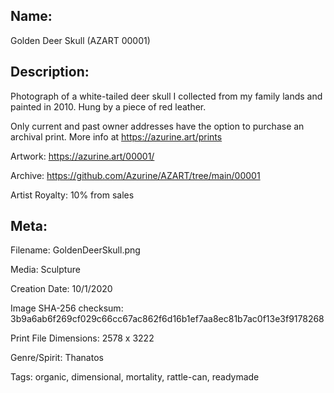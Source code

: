 ## Name:
Golden Deer Skull (AZART 00001)

## Description: 
Photograph of a white-tailed deer skull I collected from my family lands and painted in 2010. Hung by a piece of red leather.

Only current and past owner addresses have the option to purchase an archival print. More info at https://azurine.art/prints

Artwork: https://azurine.art/00001/

Archive: https://github.com/Azurine/AZART/tree/main/00001

Artist Royalty: 10% from sales



## Meta:
Filename: GoldenDeerSkull.png

Media: Sculpture

Creation Date: 10/1/2020

Image SHA-256 checksum: 3b9a6ab6f269cf029c66cc67ac862f6d16b1ef7aa8ec81b7ac0f13e3f9178268

Print File Dimensions: 2578 x 3222

Genre/Spirit: Thanatos

Tags: organic, dimensional, mortality, rattle-can, readymade
